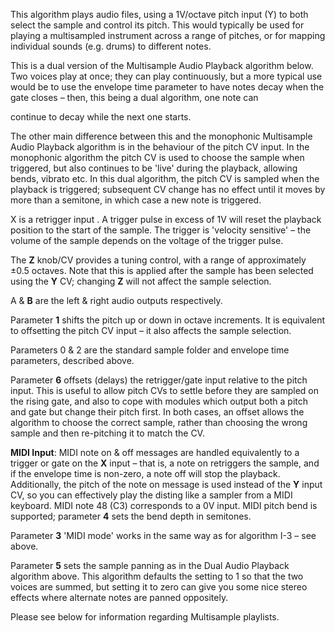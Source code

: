 
This algorithm plays audio files, using a 1V/octave pitch input (Y) to both select the sample and control its pitch.
This would typically be used for playing a multisampled instrument across a range of pitches, or for mapping individual
sounds (e.g. drums) to different notes.

This is a dual version of the Multisample Audio Playback algorithm below. Two voices play at once; they can play
continuously, but a more typical use would be to use the envelope time parameter to have notes decay when the gate
closes – then, this being a dual algorithm, one note can

continue to decay while the next one starts.

The other main difference between this and the monophonic Multisample
Audio Playback algorithm is in the behaviour of the pitch CV input. In
the monophonic algorithm the pitch CV is used to choose the sample
when triggered, but also continues to be 'live' during the playback,
allowing bends, vibrato etc. In this dual algorithm, the pitch CV is
sampled when the playback is triggered; subsequent CV change has no
effect until it moves by more than a semitone, in which case a new
note is triggered.

X is a retrigger input . A trigger pulse in excess of 1V will reset the
playback position to the start of the sample. The trigger is 'velocity
sensitive' – the volume of the sample depends on the voltage of the
trigger pulse.

The **Z** knob/CV provides a tuning control, with a range of approximately
±0.5 octaves. Note that this is applied after the sample has been
selected using the **Y** CV; changing **Z** will not affect the sample
selection.

A & **B** are the left & right audio outputs respectively.

Parameter **1** shifts the pitch up or down in octave increments. It is
equivalent to offsetting the pitch CV input – it also affects the
sample selection.

Parameters 0 & 2 are the standard sample folder and envelope time
parameters, described above.

Parameter **6** offsets (delays) the retrigger/gate input relative to the
pitch input. This is useful to allow pitch CVs to settle before they
are sampled on the rising gate, and also to cope with modules which
output both a pitch and gate but change their pitch first. In both
cases, an offset allows the algorithm to choose the correct sample,
rather than choosing the wrong sample and then re-pitching it to match
the CV.

**MIDI Input**: MIDI note on & off messages are handled equivalently
to a trigger or gate on the **X** input – that is, a note on retriggers
the sample, and if the envelope time is non-zero, a note off will stop
the playback. Additionally, the pitch of the note on message is used
instead of the **Y** input CV, so you can effectively play the disting
like a sampler from a MIDI keyboard. MIDI note 48 (C3) corresponds to
a 0V input. MIDI pitch bend is supported; parameter **4** sets the bend
depth in semitones.

Parameter **3** 'MIDI mode' works in the same way as for algorithm I-3 –
see above.

Parameter **5** sets the sample panning as in the Dual Audio Playback
algorithm above. This algorithm defaults the setting to 1 so that the
two voices are summed, but setting it to zero can give you some nice
stereo effects where alternate notes are panned oppositely.

Please see below for information regarding Multisample playlists.
